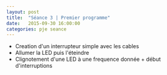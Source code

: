 ```yaml
---
layout: post
title:  "Séance 3 | Premier programme"
date:   2015-09-30 16:00:00
categories: pje seance
---
```

* Creation d'un interrupteur simple avec les cables
* Allumer la LED puis l'éteindre
* Clignotement d'une LED à une frequence donnée + début d'interruptions
